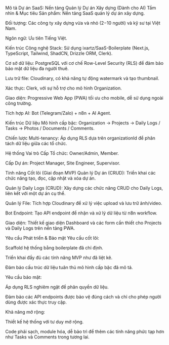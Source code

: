 Mô tả Dự án SaaS: Nền tảng Quản lý Dự án Xây dựng (Dành cho AI)
Tầm nhìn & Mục tiêu
Sản phẩm: Nền tảng SaaS quản lý dự án xây dựng.

Đối tượng: Các công ty xây dựng vừa và nhỏ (2−10 người) và kỹ sư tại Việt Nam.

Ngôn ngữ: Ưu tiên Tiếng Việt.

Kiến trúc Công nghệ
Stack: Sử dụng ixartz/SaaS-Boilerplate (Next.js, TypeScript, Tailwind, ShadCN, Drizzle ORM, Clerk).

Cơ sở dữ liệu: PostgreSQL với cơ chế Row-Level Security (RLS) để đảm bảo bảo mật dữ liệu đa người thuê.

Lưu trữ file: Cloudinary, có khả năng tự động watermark và tạo thumbnail.

Xác thực: Clerk, với sự hỗ trợ cho mô hình Organization.

Giao diện: Progressive Web App (PWA) tối ưu cho mobile, dễ sử dụng ngoài công trường.

Tích hợp AI: Bot (Telegram/Zalo) + n8n + AI Agent.

Kiến trúc Dữ liệu
Mô hình cấp bậc: Organization → Projects → Daily Logs / Tasks → Photos / Documents / Comments.

Chiến lược Multi-tenancy: Áp dụng RLS dựa trên organizationId để phân tách dữ liệu giữa các tổ chức.

Hệ thống Vai trò
Cấp Tổ chức: Owner/Admin, Member.

Cấp Dự án: Project Manager, Site Engineer, Supervisor.

Tính năng Cốt lõi (Giai đoạn MVP)
Quản lý Dự án (CRUD): Triển khai các chức năng tạo, đọc, cập nhật và xóa dự án.

Quản lý Daily Logs (CRUD): Xây dựng các chức năng CRUD cho Daily Logs, liên kết với một dự án cụ thể.

Quản lý File: Tích hợp Cloudinary để xử lý việc upload và lưu trữ ảnh/video.

Bot Endpoint: Tạo API endpoint để nhận và xử lý dữ liệu từ n8n workflow.

Giao diện: Thiết kế giao diện Dashboard và các form cần thiết cho Projects và Daily Logs trên nền tảng PWA.

Yêu cầu Phát triển & Bảo mật
Yêu cầu cốt lõi:

Scaffold hệ thống bằng boilerplate đã chỉ định.

Triển khai đầy đủ các tính năng MVP như đã liệt kê.

Đảm bảo cấu trúc dữ liệu tuân thủ mô hình cấp bậc đã mô tả.

Yêu cầu bảo mật:

Áp dụng RLS nghiêm ngặt để phân quyền dữ liệu.

Đảm bảo các API endpoints được bảo vệ đúng cách và chỉ cho phép người dùng được xác thực truy cập.

Khả năng mở rộng:

Thiết kế hệ thống với tư duy mở rộng.

Code phải sạch, module hóa, dễ bảo trì để thêm các tính năng phức tạp hơn như Tasks và Comments trong tương lai.
